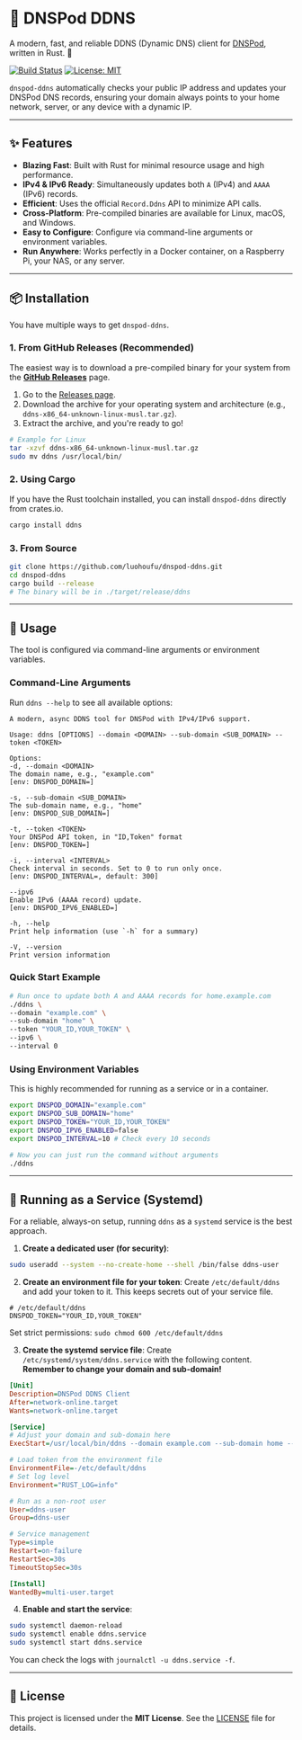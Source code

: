 # 🚀 DNSPod DDNS

A modern, fast, and reliable DDNS (Dynamic DNS) client for [DNSPod](https://www.dnspod.cn/), written in Rust. 🦀

[![Build Status](https://github.com/luohoufu/dnspod-ddns/actions/workflows/ci.yml/badge.svg)](https://github.com/luohoufu/dnspod-ddns/actions/workflows/ci.yml)
[![License: MIT](https://img.shields.io/badge/License-MIT-yellow.svg)](https://opensource.org/licenses/MIT)

`dnspod-ddns` automatically checks your public IP address and updates your DNSPod DNS records, ensuring your domain always points to your home network, server, or any device with a dynamic IP.

---

## ✨ Features

- **Blazing Fast**: Built with Rust for minimal resource usage and high performance.
- **IPv4 & IPv6 Ready**: Simultaneously updates both `A` (IPv4) and `AAAA` (IPv6) records.
- **Efficient**: Uses the official `Record.Ddns` API to minimize API calls.
- **Cross-Platform**: Pre-compiled binaries are available for Linux, macOS, and Windows.
- **Easy to Configure**: Configure via command-line arguments or environment variables.
- **Run Anywhere**: Works perfectly in a Docker container, on a Raspberry Pi, your NAS, or any server.

---

## 📦 Installation

You have multiple ways to get `dnspod-ddns`.

### 1. From GitHub Releases (Recommended)

The easiest way is to download a pre-compiled binary for your system from the [**GitHub Releases**](https://github.com/luohoufu/dnspod-ddns/releases) page.

1. Go to the [Releases page](https://github.com/luohoufu/dnspod-ddns/releases).
2. Download the archive for your operating system and architecture (e.g., `ddns-x86_64-unknown-linux-musl.tar.gz`).
3. Extract the archive, and you're ready to go!

```bash
# Example for Linux
tar -xzvf ddns-x86_64-unknown-linux-musl.tar.gz
sudo mv ddns /usr/local/bin/
```

### 2. Using Cargo

If you have the Rust toolchain installed, you can install `dnspod-ddns` directly from crates.io.

```bash
cargo install ddns
```

### 3. From Source

```bash
git clone https://github.com/luohoufu/dnspod-ddns.git
cd dnspod-ddns
cargo build --release
# The binary will be in ./target/release/ddns
```

---

## 🚀 Usage

The tool is configured via command-line arguments or environment variables.

### Command-Line Arguments

Run `ddns --help` to see all available options:

```text
A modern, async DDNS tool for DNSPod with IPv4/IPv6 support.

Usage: ddns [OPTIONS] --domain <DOMAIN> --sub-domain <SUB_DOMAIN> --token <TOKEN>

Options:
-d, --domain <DOMAIN>
The domain name, e.g., "example.com"
[env: DNSPOD_DOMAIN=]

-s, --sub-domain <SUB_DOMAIN>
The sub-domain name, e.g., "home"
[env: DNSPOD_SUB_DOMAIN=]

-t, --token <TOKEN>
Your DNSPod API token, in "ID,Token" format
[env: DNSPOD_TOKEN=]

-i, --interval <INTERVAL>
Check interval in seconds. Set to 0 to run only once.
[env: DNSPOD_INTERVAL=, default: 300]

--ipv6
Enable IPv6 (AAAA record) update.
[env: DNSPOD_IPV6_ENABLED=]

-h, --help
Print help information (use `-h` for a summary)

-V, --version
Print version information
```

### Quick Start Example

```bash
# Run once to update both A and AAAA records for home.example.com
./ddns \
--domain "example.com" \
--sub-domain "home" \
--token "YOUR_ID,YOUR_TOKEN" \
--ipv6 \
--interval 0
```

### Using Environment Variables

This is highly recommended for running as a service or in a container.

```bash
export DNSPOD_DOMAIN="example.com"
export DNSPOD_SUB_DOMAIN="home"
export DNSPOD_TOKEN="YOUR_ID,YOUR_TOKEN"
export DNSPOD_IPV6_ENABLED=false
export DNSPOD_INTERVAL=10 # Check every 10 seconds

# Now you can just run the command without arguments
./ddns
```

---

## 🤖 Running as a Service (Systemd)

For a reliable, always-on setup, running `ddns` as a `systemd` service is the best approach.

1. **Create a dedicated user (for security)**:
```bash
sudo useradd --system --no-create-home --shell /bin/false ddns-user
```

2. **Create an environment file for your token**:
Create `/etc/default/ddns` and add your token to it. This keeps secrets out of your service file.
```
# /etc/default/ddns
DNSPOD_TOKEN="YOUR_ID,YOUR_TOKEN"
```
Set strict permissions: `sudo chmod 600 /etc/default/ddns`

3. **Create the systemd service file**:
Create `/etc/systemd/system/ddns.service` with the following content. **Remember to change your domain and sub-domain!**

```ini
[Unit]
Description=DNSPod DDNS Client
After=network-online.target
Wants=network-online.target

[Service]
# Adjust your domain and sub-domain here
ExecStart=/usr/local/bin/ddns --domain example.com --sub-domain home --ipv6

# Load token from the environment file
EnvironmentFile=-/etc/default/ddns
# Set log level
Environment="RUST_LOG=info"

# Run as a non-root user
User=ddns-user
Group=ddns-user

# Service management
Type=simple
Restart=on-failure
RestartSec=30s
TimeoutStopSec=30s

[Install]
WantedBy=multi-user.target
```

4. **Enable and start the service**:
```bash
sudo systemctl daemon-reload
sudo systemctl enable ddns.service
sudo systemctl start ddns.service
```

You can check the logs with `journalctl -u ddns.service -f`.

---

## 📄 License

This project is licensed under the **MIT License**. See the [LICENSE](LICENSE) file for details.